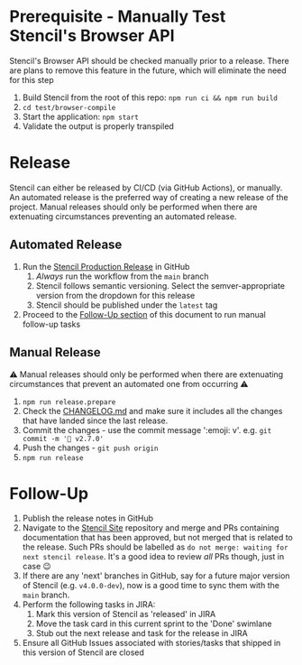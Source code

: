 # Prerequisite - Manually Test Stencil's Browser API

Stencil's Browser API should be checked manually prior to a release.
There are plans to remove this feature in the future, which will eliminate the need for this step

1. Build Stencil from the root of this repo: `npm run ci && npm run build`
2. `cd test/browser-compile`
3. Start the application: `npm start`
4. Validate the output is properly transpiled

# Release

Stencil can either be released by CI/CD (via GitHub Actions), or manually.
An automated release is the preferred way of creating a new release of the project.
Manual releases should only be performed when there are extenuating circumstances preventing an automated release.

## Automated Release

1. Run the [Stencil Production Release](https://github.com/ionic-team/stencil/actions/workflows/release-production.yml) in GitHub
   1. _Always_ run the workflow from the `main` branch
   2. Stencil follows semantic versioning. Select the semver-appropriate version from the dropdown for this release
   3. Stencil should be published under the `latest` tag
2. Proceed to the [Follow-Up section](#follow-up) of this document to run manual follow-up tasks

## Manual Release

:warning: Manual releases should only be performed when there are extenuating circumstances that prevent an automated one from occurring :warning:

1. `npm run release.prepare`
2. Check the [CHANGELOG.md](../CHANGELOG.md) and make sure it includes all the changes that have landed since the last 
release.
3. Commit the changes - use the commit message ':emoji: v<VERSION>'. e.g. `git commit -m '🤦‍ v2.7.0'`
4. Push the changes - `git push origin`
5. `npm run release`

# Follow-Up
1. Publish the release notes in GitHub
2. Navigate to the [Stencil Site](https://github.com/ionic-team/stencil-site/pulls) repository and merge and PRs
   containing documentation that has been approved, but not merged that is related to the release. Such PRs should be
   labelled as `do not merge: waiting for next stencil release`. It's a good idea to review _all_ PRs though, just in
   case :wink:
3. If there are any 'next' branches in GitHub, say for a future major version of Stencil (e.g. `v4.0.0-dev`), now is a
   good time to sync them with the `main` branch.
4. Perform the following tasks in JIRA:
   1. Mark this version of Stencil as 'released' in JIRA
   2. Move the task card in this current sprint to the 'Done' swimlane
   3. Stub out the next release and task for the release in JIRA
5. Ensure all GitHub Issues associated with stories/tasks that shipped in this version of Stencil are closed
